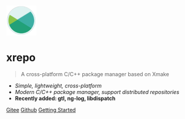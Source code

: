 <img src="/assets/img/logo.svg" width="16%" />

# xrepo

> A cross-platform C/C++ package manager based on Xmake

- *Simple, lightweight, cross-platform*
- *Modern C/C++ package manager, support distributed repositories*
- **Recently added: gtl, ng-log, libdispatch**

[Gitee](https://gitee.com/tboox/xrepo/)
[Github](https://github.com/xmake-io/xrepo/)
[Getting Started](/getting_started)


